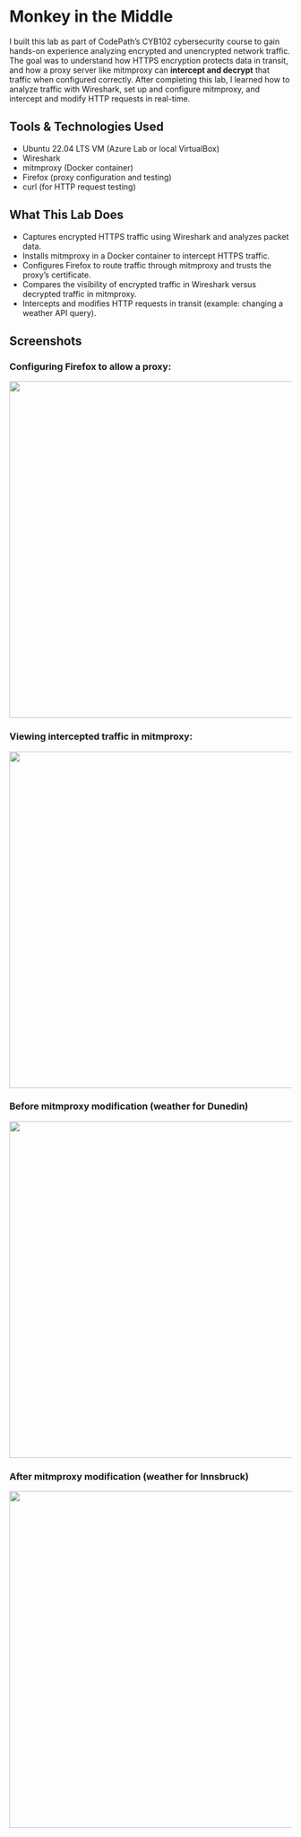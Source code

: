 # Monkey in the Middle
I built this lab as part of CodePath’s CYB102 cybersecurity course to gain hands-on experience analyzing encrypted and unencrypted network traffic. The goal was to understand how HTTPS encryption protects data in transit, and how a proxy server like mitmproxy can **intercept and decrypt** that traffic when configured correctly. After completing this lab, I learned how to analyze traffic with Wireshark, set up and configure mitmproxy, and intercept and modify HTTP requests in real-time.

## Tools & Technologies Used
- Ubuntu 22.04 LTS VM (Azure Lab or local VirtualBox)
- Wireshark
- mitmproxy (Docker container)
- Firefox (proxy configuration and testing)
- curl (for HTTP request testing)

## What This Lab Does
- Captures encrypted HTTPS traffic using Wireshark and analyzes packet data.
- Installs mitmproxy in a Docker container to intercept HTTPS traffic.
- Configures Firefox to route traffic through mitmproxy and trusts the proxy’s certificate.
- Compares the visibility of encrypted traffic in Wireshark versus decrypted traffic in mitmproxy.
- Intercepts and modifies HTTP requests in transit (example: changing a weather API query).

## Screenshots
### Configuring Firefox to allow a proxy:
<img src="https://github.com/user-attachments/assets/ce85232e-b59a-464e-a495-d0ecfd40a9d7" width="600"/>

### Viewing intercepted traffic in mitmproxy:
<img src="https://github.com/user-attachments/assets/4a612282-123b-40ab-9bb5-ab90f1e04a25" width="600"/>

### Before mitmproxy modification (weather for Dunedin)
<img src="https://github.com/user-attachments/assets/1b92fc8d-b08f-4260-830b-c375bb993b56" width="600"/>

### After mitmproxy modification (weather for Innsbruck)
<img src="https://github.com/user-attachments/assets/76bbc38f-747b-4410-8894-ad1c1335988b" width="600"/>

